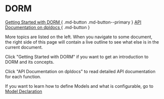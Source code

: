 # DORM

[ Getting Started with DORM ](getting_started.md){ .md-button .md-button--primary }
[ API Documentation on dpldocs ](https://dorm.dpldocs.info/v0.3.0/dorm.html){ .md-button }

More topics are listed on the left. When you navigate to some document, the right side of this page will contain a live outline to see what else is in the current document.

Click "Getting Started with DORM" if you want to get an introduction to DORM and its concepts.

Click "API Documentation on dpldocs" to read detailed API documentation for each function.

If you want to learn how to define Models and what is configurable, go to [Model Declaration](./model_declaration.md)
